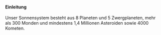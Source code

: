 #### Einleitung
Unser Sonnensystem besteht aus 8 Planeten und 5 Zwergplaneten, mehr als 300 Monden und mindestens 1,4 Millionen Asteroiden sowie 4000 Kometen.